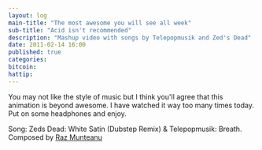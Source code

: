 ```yaml
---
layout: log
main-title: "The most awesome you will see all week"
sub-title: "Acid isn't recommended"
description: "Mashup video with songs by Telepopmusik and Zed's Dead"
date: 2011-02-14 16:00
published: true
categories: 
bitcoin: 
hattip: 
---
```


You may not like the style of music but I think you'll agree that this animation is beyond awesome. I have watched it way too many times today. Put on some headphones and enjoy. 

<div class='embed-container'>
	<object data="https://www.youtube.com/embed/UNhMNUFIosQ"></object>
</div>

Song: Zeds Dead: White Satin (Dubstep Remix) &amp; Telepopmusik: Breath.
Composed by [Raz Munteanu](https://www.youtube.com/razman93)
